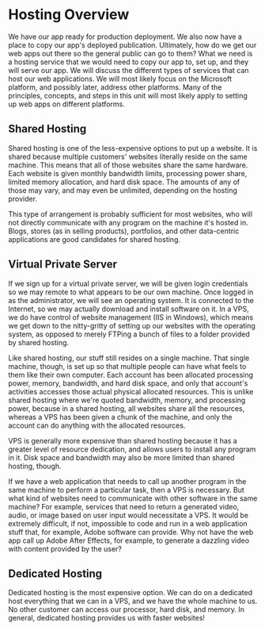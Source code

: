 # Hosting Overview

We have our app ready for production deployment. We also now have a place to copy our app's deployed publication. Ultimately, how do we get our
web apps out there so the general public can go to them? What we need is a hosting service that we would need to copy our app to, set up, and they
will serve our app. We will discuss the different types of services that can host our web applications. We will most likely focus on the Microsoft
platform, and possibly later, address other platforms. Many of the principles, concepts, and steps in this unit will most likely apply to setting up
web apps on different platforms.

## Shared Hosting
Shared hosting is one of the less-expensive options to put up a website. It is shared because multiple customers' websites literally reside on the
same machine. This means that all of those websites share the same hardware. Each website is given monthly bandwidth limits, processing power share,
limited memory allocation, and hard disk space. The amounts of any of those may vary, and may even be unlimited, depending on the hosting provider.

This type of arrangement is probably sufficient for most websites, who will not directly communicate with any program on the machine it's hosted in.
Blogs, stores (as in selling products), portfolios, and other data-centric applications are good candidates for shared hosting.

## Virtual Private Server
If we sign up for a virtual private server, we will be given login credentials so we may remote to what appears to be our own machine. Once logged
in as the administrator, we will see an operating system. It is connected to the Internet, so we may actually download and install software on it.
In a VPS, we do have control of website management (IIS in Windows), which means we get down to the nitty-gritty of setting up our websites with
the operating system, as opposed to merely FTPing a bunch of files to a folder provided by shared hosting.

Like shared hosting, our stuff still resides on a single machine. That single machine, though, is set up so that multiple people can have what feels
to them like their own computer. Each account has been allocated processing power, memory, bandwidth, and hard disk space, and only that account's
activities accesses those actual physical allocated resources. This is unlike shared hosting where we're quoted bandwidth, memory, and processing
power, because in a shared hosting, all websites share all the resources, whereas a VPS has been given a chunk of the machine, and only the account
can do anything with the allocated resources.

VPS is generally more expensive than shared hosting because it has a greater level of resource dedication, and allows users to install any program
in it. Disk space and bandwidth may also be more limited than shared hosting, though.

If we have a web application that needs to call up another program in the same machine to perform a particular task, then a VPS is necessary. But
what kind of websites need to communicate with other software in the same machine? For example, services that need to return a generated video,
audio, or image based on user input would necessitate a VPS. It would be extremely difficult, if not, impossible to code and run in a web application
stuff that, for example, Adobe software can provide. Why not have the web app call up Adobe After Effects, for example, to generate a dazzling
video with content provided by the user?

## Dedicated Hosting
Dedicated hosting is the most expensive option. We can do on a dedicated host everything that we can in a VPS, and we have the whole machine to us.
No other customer can access our processor, hard disk, and memory. In general, dedicated hosting provides us with faster websites!
